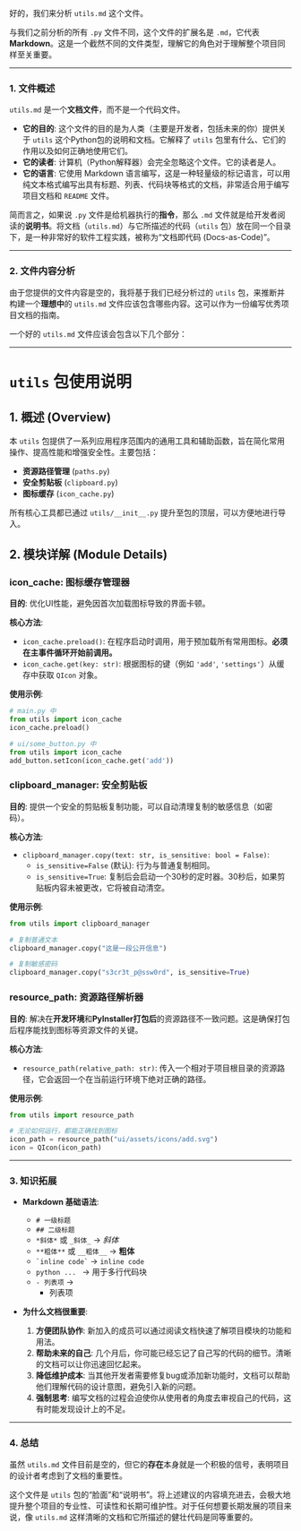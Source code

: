 好的，我们来分析 `utils.md` 这个文件。

与我们之前分析的所有 `.py` 文件不同，这个文件的扩展名是 `.md`，它代表 **Markdown**。这是一个截然不同的文件类型，理解它的角色对于理解整个项目同样至关重要。

---

### 1. 文件概述

`utils.md` 是一个**文档文件**，而不是一个代码文件。

*   **它的目的**: 这个文件的目的是为人类（主要是开发者，包括未来的你）提供关于 `utils` 这个Python包的说明和文档。它解释了 `utils` 包里有什么、它们的作用以及如何正确地使用它们。
*   **它的读者**: 计算机（Python解释器）会完全忽略这个文件。它的读者是人。
*   **它的语言**: 它使用 Markdown 语言编写，这是一种轻量级的标记语言，可以用纯文本格式编写出具有标题、列表、代码块等格式的文档，非常适合用于编写项目文档和 `README` 文件。

简而言之，如果说 `.py` 文件是给机器执行的**指令**，那么 `.md` 文件就是给开发者阅读的**说明书**。将文档（`utils.md`）与它所描述的代码（`utils` 包）放在同一个目录下，是一种非常好的软件工程实践，被称为“文档即代码 (Docs-as-Code)”。

---

### 2. 文件内容分析

由于您提供的文件内容是空的，我将基于我们已经分析过的 `utils` 包，来推断并构建一个**理想中**的 `utils.md` 文件应该包含哪些内容。这可以作为一份编写优秀项目文档的指南。

一个好的 `utils.md` 文件应该会包含以下几个部分：

---

# `utils` 包使用说明

## 1. 概述 (Overview)

本 `utils` 包提供了一系列应用程序范围内的通用工具和辅助函数，旨在简化常用操作、提高性能和增强安全性。主要包括：

*   **资源路径管理** (`paths.py`)
*   **安全剪贴板** (`clipboard.py`)
*   **图标缓存** (`icon_cache.py`)

所有核心工具都已通过 `utils/__init__.py` 提升至包的顶层，可以方便地进行导入。

## 2. 模块详解 (Module Details)

### icon_cache: 图标缓存管理器

**目的**: 优化UI性能，避免因首次加载图标导致的界面卡顿。

**核心方法**:
*   `icon_cache.preload()`: 在程序启动时调用，用于预加载所有常用图标。**必须在主事件循环开始前调用。**
*   `icon_cache.get(key: str)`: 根据图标的键（例如 `'add'`, `'settings'`）从缓存中获取 `QIcon` 对象。

**使用示例**:
```python
# main.py 中
from utils import icon_cache
icon_cache.preload()

# ui/some_button.py 中
from utils import icon_cache
add_button.setIcon(icon_cache.get('add'))
```

### clipboard_manager: 安全剪贴板

**目的**: 提供一个安全的剪贴板复制功能，可以自动清理复制的敏感信息（如密码）。

**核心方法**:
*   `clipboard_manager.copy(text: str, is_sensitive: bool = False)`:
    *   `is_sensitive=False` (默认): 行为与普通复制相同。
    *   `is_sensitive=True`: 复制后会启动一个30秒的定时器。30秒后，如果剪贴板内容未被更改，它将被自动清空。

**使用示例**:
```python
from utils import clipboard_manager

# 复制普通文本
clipboard_manager.copy("这是一段公开信息")

# 复制敏感密码
clipboard_manager.copy("s3cr3t_p@ssw0rd", is_sensitive=True)
```

### resource_path: 资源路径解析器

**目的**: 解决在**开发环境**和**PyInstaller打包后**的资源路径不一致问题。这是确保打包后程序能找到图标等资源文件的关键。

**核心方法**:
*   `resource_path(relative_path: str)`: 传入一个相对于项目根目录的资源路径，它会返回一个在当前运行环境下绝对正确的路径。

**使用示例**:
```python
from utils import resource_path

# 无论如何运行，都能正确找到图标
icon_path = resource_path("ui/assets/icons/add.svg")
icon = QIcon(icon_path)
```
---

### 3. 知识拓展

*   **Markdown 基础语法**:
    *   `# 一级标题`
    *   `## 二级标题`
    *   `*斜体*` 或 `_斜体_` -> *斜体*
    *   `**粗体**` 或 `__粗体__` -> **粗体**
    *   `` `inline code` `` -> `inline code`
    *   ```python ... ``` -> 用于多行代码块
    *   `- 列表项` ->
        *   列表项

*   **为什么文档很重要**:
    1.  **方便团队协作**: 新加入的成员可以通过阅读文档快速了解项目模块的功能和用法。
    2.  **帮助未来的自己**: 几个月后，你可能已经忘记了自己写的代码的细节。清晰的文档可以让你迅速回忆起来。
    3.  **降低维护成本**: 当其他开发者需要修复bug或添加新功能时，文档可以帮助他们理解代码的设计意图，避免引入新的问题。
    4.  **强制思考**: 编写文档的过程会迫使你从使用者的角度去审视自己的代码，这有时能发现设计上的不足。

---

### 4. 总结

虽然 `utils.md` 文件目前是空的，但它的**存在**本身就是一个积极的信号，表明项目的设计者考虑到了文档的重要性。

这个文件是 `utils` 包的“脸面”和“说明书”。将上述建议的内容填充进去，会极大地提升整个项目的专业性、可读性和长期可维护性。对于任何想要长期发展的项目来说，像 `utils.md` 这样清晰的文档和它所描述的健壮代码是同等重要的。